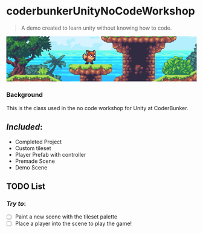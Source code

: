 # coderbunkerUnityNoCodeWorkshop
>A demo created to learn unity without knowing how to code.

![BANNER](https://raw.githubusercontent.com/Betarabbit14/coderbunkerUnityNoCodeWorkshop/master/banner.png)

### Background
This is the class used in the no code workshop for Unity at CoderBunker.

## _Included_:
* Completed Project
* Custom tileset
* Player Prefab with controller
* Premade Scene
* Demo Scene

## TODO List
### _Try to_:
- [ ] Paint a new scene with the tileset palette
- [ ] Place a player into the scene to play the game!
